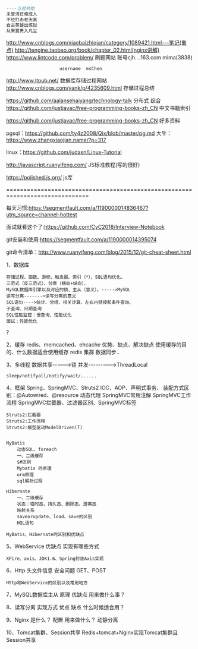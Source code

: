 ```sql
----与君共勉
未曾清贫难成人
不经打击老天真
自古英雄出炼狱
从来富贵入凡尘
```

http://www.cnblogs.com/xiaobaizhiqian/category/1089421.html---笔记(重点)
http://tengine.taobao.org/book/chapter_02.html(nginx讲解)
https://www.lintcode.com/problem/   刷题网站    账号cjh....163.com  mima(3838)

						username  msChen
http://www.itpub.net/   数据库存储过程网站
http://www.cnblogs.com/yank/p/4235609.html  	存储过程总结

https://github.com/aalansehaiyang/technology-talk  		分布式 综合
https://github.com/justjavac/free-programming-books-zh_CN   中文书籍索引

https://github.com/justjavac/free-programming-books-zh_CN     好多资料



pgsql：https://github.com/ty4z2008/Qix/blob/master/pg.md
大牛：https://www.zhangxiaojian.name/?p=317


linux：https://github.com/judasn/Linux-Tutorial


http://javascript.ruanyifeng.com/          JS标准教程(写的很好)

https://polished.js.org/  js库

==============================================================================

每天习惯:https://segmentfault.com/a/1190000014836467?utm_source=channel-hottest

面试就看这个了:https://github.com/CyC2018/Interview-Notebook



git安装和使用:https://segmentfault.com/a/1190000014395074

git命令清单：http://www.ruanyifeng.com/blog/2015/12/git-cheat-sheet.html


1、数据库

	存储过程、函数、游标、触发器、索引（*）、SQL语句优化、
	三范式（反三范式）、分表（横向+纵向）、
	MySQL数据库引擎以及对应的锁、主从（意义）。----->MySQL
	读写分离------->读写分离的意义
	SQL语句---->统计、分组、相关计算、左右内链接和条件查询、
	子查询、日期查询
	SQL性能监控：慢查询、性能优化
	面试：性能优化

?	

2、缓存
	redis、memcached、ehcache
	优势、缺点、解决缺点
	使用缓存的目的、什么数据适合使用缓存
	redis  集群  数据同步..


3、多线程
	数据共享----->锁
	并发--------->ThreadLocal
	
	sleep/notifyall/notify/wait/......


4、框架
	Spring、SpringMVC、Struts2
	IOC、AOP、声明式事务、    装配方式区别：@Autowired、@resource
	动态代理
	SpringMVC常用注解
	SpringMVC工作流程
	SpringMVC拦截器、过滤器区别、SpringMVC标签
	
	Struts2:拦截器
	Struts2:工作流程
	Struts2:模型驱动ModelDriven(T)


	MyBatis
		动态SQL、foreach
		一、二级缓存
		$#区别
		Mybatis 的原理  
		orm原理
		sql解析过程
		
	Hibernate
		一、二级缓存
		状态：临时态、持久态、删除态、游离态
		映射关系
		saveorupdate、load、save的区别
		HQL语句
	
	MyBatis、Hibernate的区别和优缺点

5、WebService
	优缺点
	实现有哪些方式
	
	XFire、axis、JDK1.6、Spring封装Axis实现


6、Http
	头文件信息
	安全问题
	GET、POST
	
	Http和WebService的区别以及常用地方




7、MySQL数据库主从
	原理
	优缺点
	用来做什么事？


8、读写分离
	实现方式
	优点
	缺点
	什么时候适合用？

9、Nginx
	是什么？
	配置
	用来做什么？
	动静分离


10、Tomcat集群、Session共享
	Redis+tomcat+Nginx实现Tomcat集群且Session共享



